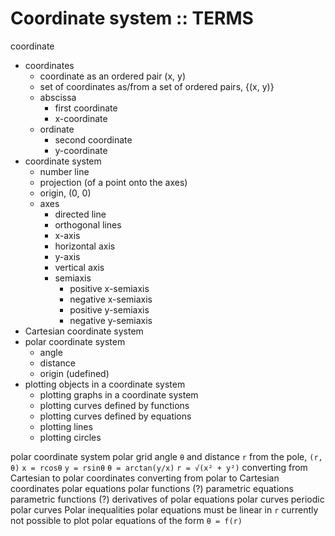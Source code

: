 # Coordinate system :: TERMS

coordinate
- coordinates
  - coordinate as an ordered pair (x, y)
  - set of coordinates as/from a set of ordered pairs, {(x, y)}
  - abscissa
    - first coordinate
    - x-coordinate
  - ordinate
    - second coordinate
    - y-coordinate
- coordinate system
  - number line
  - projection (of a point onto the axes)
  - origin, (0, 0)
  - axes
    - directed line
    - orthogonal lines
    - x-axis
    - horizontal axis
    - y-axis
    - vertical axis
    - semiaxis
      - positive x-semiaxis
      - negative x-semiaxis
      - positive y-semiaxis
      - negative y-semiaxis
- Cartesian coordinate system
- polar coordinate system
  - angle
  - distance
  - origin (udefined)
- plotting objects in a coordinate system
  - plotting graphs in a coordinate system
  - plotting curves defined by functions
  - plotting curves defined by equations
  - plotting lines
  - plotting circles


polar coordinate system
polar grid
angle `θ` and distance `r` from the pole, `(r, θ)`
`x = rcosθ`
`y = rsinθ`
`θ = arctan(y/x)`
`r = √(x² + y²)`
converting from Cartesian to polar coordinates
converting from polar to Cartesian coordinates
polar equations
polar functions (?)
parametric equations
parametric functions (?)
derivatives of polar equations
polar curves
periodic polar curves
Polar inequalities
polar equations must be linear in `r`
currently not possible to plot polar equations of the form `θ = f(r)`
